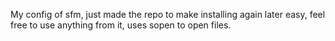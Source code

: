 My config of sfm, just made the repo to make installing again later easy, feel free to use anything from it, uses sopen to open files.